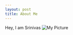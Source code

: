 ```yaml
---
layout: post
title: About Me
---
```


Hey, I am Srinivas
<img src="images/Personal/myPic.jpg" alt="My Picture" class="inline"/>